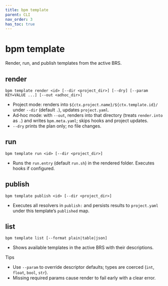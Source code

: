 ```yaml
---
title: bpm template
parent: CLI
nav_order: 3
has_toc: true
---
```


# bpm template

Render, run, and publish templates from the active BRS.

## render
```
bpm template render <id> [--dir <project_dir>] [--dry] [--param KEY=VALUE ...] [--out <adhoc_dir>]
```
- Project mode: renders into `${ctx.project.name}/${ctx.template.id}/` under `--dir` (default `.`), updates `project.yaml`.
- Ad‑hoc mode: with `--out`, renders into that directory (treats `render.into` as `.`) and writes `bpm.meta.yaml`; skips hooks and project updates.
- `--dry` prints the plan only; no file changes.

## run
```
bpm template run <id> [--dir <project_dir>]
```
- Runs the `run.entry` (default `run.sh`) in the rendered folder. Executes hooks if configured.

## publish
```
bpm template publish <id> [--dir <project_dir>]
```
- Executes all resolvers in `publish:` and persists results to `project.yaml` under this template’s `published` map.

## list
```
bpm template list [--format plain|table|json]
```
- Shows available templates in the active BRS with their descriptions.

Tips
- Use `--param` to override descriptor defaults; types are coerced (`int`, `float`, `bool`, `str`).
- Missing required params cause render to fail early with a clear error.
